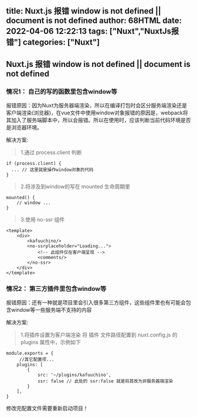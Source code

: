 title: Nuxt.js 报错 window is not defined || document is not defined
author: 68HTML
date: 2022-04-06 12:22:13
tags: ["Nuxt","NuxtJs报错"]
categories: ["Nuxt"]
---

## Nuxt.js 报错 window is not defined || document is not defined
### 情况1： 自己的写的函数里包含window等
报错原因：因为Nuxt为服务器端渲染，所以在编译打包时会区分服务端渲染还是客户端渲染(浏览器)，在vue文件中使用window对象报错的原因是，webpack将其加入了服务端脚本中，所以会报错。所以在使用时，应该判断当前代码环境是否是浏览器环境。

解决方案:
> 1.通过 process.client 判断
```
if (process.client) {
  ... // 这里就是操作window对象的代码
}
```
> 2.将涉及到window的写在 mounted 生命周期里
```
mounted() {
	// window ...
}
```
> 3.使用 no-ssr 组件
```
<template>
    <div>
        <kafuuchino/>
        <no-ssrplaceholder="Loading...">
            <!-- 此组件仅在客户端呈现 -->
            <comments/>
        </no-ssr>
    </div>
</template>
```
### 情况2： 第三方插件里包含window等
报错原因：还有一种就是项目里会引入很多第三方组件，这些组件里也有可能会包含window等一些服务端不支持的内容

解决方案:
>1.将插件设置为客户端渲染
将 插件 文件路径配置到 nuxt.config.js 的 plugins 属性中，示例如下

```
module.exports = {
	 //其它配置项...
	plugins: [
	    { 
	    	src: '~/plugins/kafuuchino',
	    	ssr: false // 此处的 ssr:false 就是将其改为非服务器端渲染
	    } 
	],
}
```
修改完配置文件需要重新启动项目！
